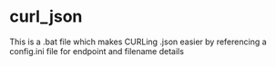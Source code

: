 # curl_json
This is a .bat file which makes CURLing .json easier by referencing a config.ini file for endpoint and filename details
